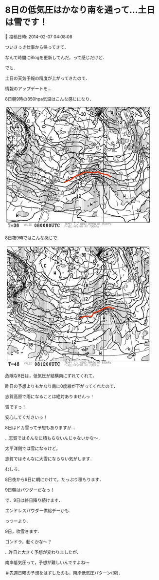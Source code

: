 # 8日の低気圧はかなり南を通って…土日は雪です！

📅 投稿日時: 2014-02-07 04:08:08

ついさっき仕事から帰ってきて．


なんて時間にBlogを更新してんだ，って感じだけど．





でも．


土日の天気予報の精度が上がってきたので．


情報のアップデートを…





8日朝9時の850hpa気温はこんな感じになり．




![35b3ceb07230a362b099ea9e5b273fe0.jpg](images/35b3ceb07230a362b099ea9e5b273fe0.jpg)




8日夜9時ではこんな感じで．




![8a57ca9244eee91187e2aca5aa780c0e.jpg](images/8a57ca9244eee91187e2aca5aa780c0e.jpg)




危険な8日は，低気圧が結構南にずれてくれて，


昨日の予想よりもかなり南に0度線が下がってくれたので．





志賀高原で雨になることは絶対ありませんっ！


雪ですっ！


安心してくださいっ！





8日はドカ雪って予想もありますが…


…志賀ではそんなに積もらないんじゃないかな～．


太平洋側では雪になるけど，


志賀ではそんなに大雪にならない気がします．





むしろ．


8日夜から9日に朝にかけて，たっぷり積もります．


9日朝はパウダーだなっ！





で．9日は終日降り続けます．


エンドレスパウダー供給デーかも．


っつーより．


9日，吹雪きます．


ゴンドラ，動くかな～？





…昨日と大きく予想が変わりましたが．


南岸低気圧って，予想が難しいんですよね～


＃先週日曜の予想をはずしたのも，南岸低気圧パターン(涙)．
